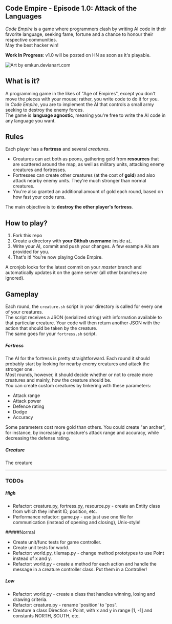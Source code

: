 Code Empire - Episode 1.0: Attack of the Languages
-----------
*Code Empire* is a game where programmers clash by writing AI code in their favorite language, seeking fame, fortune and a chance to honour their respective communities.<br>
May the best hacker win!

**Work In Progress**: v1.0 will be posted on HN as soon as it's playable.<br>

![Art by emkun.devianart.com](http://fc07.deviantart.net/fs70/f/2011/196/0/b/battle_by_emkun-d3s71ke.png "Art by emkun.devianart.com")

## What is it?
A programming game in the likes of "Age of Empires", except you don't move the pieces with your mouse; rather, you write code to do it for you.<br>
In *Code Empire*, you are to implement the AI that controls a small army seeking to destroy the enemy forces.<br>
The game is **language agnostic**, meaning you're free to write the AI code in any language you want.

## Rules
Each player has a **fortress** and several *creatures*.<br>
* Creatures can act both as peons, gathering gold from **resources** that are scattered around the map, as well as military units, attacking enemy creatures and fortresses.<br>
* Fortresses can create other creatures (at the cost of **gold**) and also attack nearby enemy units. They're much stronger than normal creatures.
* You're also granted an additional amount of gold each round, based on how fast your code runs.

The main objective is to **destroy the other player's fortress**.

## How to play?
1. Fork this repo
2. Create a directory with **your Github username** inside ```ai```.
3. Write your AI, commit and push your changes. A few example AIs are provided for you.
4. That's it! You're now playing Code Empire.

A cronjob looks for the latest commit on your *master* branch and automatically updates it on the game server (all other branches are ignored).

## Gameplay
Each round, the ```creature.sh``` script in your directory is called for every one of your creatures.<br>
The script receives a JSON (serialized string) with information available to that particular creature. Your code will then return another JSON with the action that should be taken by the creature.<br>
The same goes for your ```fortress.sh``` script.<br>

##### Fortress
The AI for the fortress is pretty straightforward. Each round it should probably start by looking for nearby enemy creatures and attack the stronger one.<br>
Most rounds, however, it should decide whether or not to create more creatures and mainly, how the creature should be.<br>
You can create custom creatures by tinkering with these parameters:
- Attack range
- Attack power
- Defence rating
- Dodge
- Accuracy

Some parameters cost more gold than others. You could create "an archer", for instance, by increasing a creature's attack range and accuracy, while decreasing the defense rating.

##### Creature
The creature

---

### TODOs

##### High
- Refactor: creature.py, fortress.py, resource.py - create an Entity class from which they inherit ID, position, etc.
- Performance refactor: game.py - use just use one file for communication (instead of opening and closing), Unix-style!

#####Normal
- Create unit/func tests for game controller.
- Create unit tests for world.
- Refactor: world.py, tilemap.py - change method prototypes to use Point instead of x and y.
- Refactor: world.py - create a method for each action and handle the message in a creature controller class. Put them in a Controller!

##### Low
- Refactor: world.py - create a class that handles winning, losing and drawing criteria.
- Refactor: creature.py - rename 'position' to 'pos'.
- Creature a class Direction < Point, with x and y in range [1, -1] and constants NORTH, SOUTH, etc.
